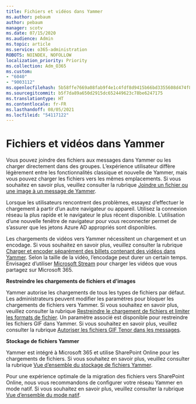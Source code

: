 ```yaml
---
title: Fichiers et vidéos dans Yammer
ms.author: pebaum
author: pebaum
manager: scotv
ms.date: 07/15/2020
ms.audience: Admin
ms.topic: article
ms.service: o365-administration
ROBOTS: NOINDEX, NOFOLLOW
localization_priority: Priority
ms.collection: Adm_O365
ms.custom:
- "6040"
- "9003112"
ms.openlocfilehash: 5b58ffe7669a08fab9f4e1c4fdf8d9415b66bd3355608d474f8c3fc398b1e7d0
ms.sourcegitcommit: b5f7da89a650d2915dc652449623c78be6247175
ms.translationtype: HT
ms.contentlocale: fr-FR
ms.lasthandoff: 08/05/2021
ms.locfileid: "54117122"
---
```

# <a name="files-and-videos-in-yammer"></a>Fichiers et vidéos dans Yammer

Vous pouvez joindre des fichiers aux messages dans Yammer ou les charger directement dans des groupes. L’expérience utilisateur diffère légèrement entre les fonctionnalités classique et nouvelle de Yammer, mais vous pouvez charger les fichiers vers les mêmes emplacements. Si vous souhaitez en savoir plus, veuillez consulter la rubrique [Joindre un fichier ou une image à un message de Yammer](https://support.microsoft.com/office/attach-a-file-or-image-to-a-yammer-message-f576d4d1-ad66-4ce4-9c43-46cf75978dbf).  

Lorsque les utilisateurs rencontrent des problèmes, essayez d’effectuer le chargement à partir d’un autre navigateur ou appareil. Utilisez la connexion réseau la plus rapide et le navigateur le plus récent disponible. L’utilisation d’une nouvelle fenêtre de navigateur pour vous reconnecter permet de s’assurer que les jetons Azure AD appropriés sont disponibles.

Les chargements de vidéos vers Yammer nécessitent un chargement et un encodage. Si vous souhaitez en savoir plus, veuillez consulter la rubrique [Charger et encoder séparément des billets contenant des vidéos dans Yammer](https://support.microsoft.com/office/video-posts-in-yammer-upload-and-encode-separately-5b3a348e-3a0a-4c4b-95b1-eabdf245ba25). Selon la taille de la vidéo, l’encodage peut durer un certain temps. Envisagez d’utiliser [Microsoft Stream](https://docs.microsoft.com/stream/overview) pour charger les vidéos que vous partagez sur Microsoft 365.

**Restreindre les chargements de fichiers et d’images**

Yammer autorise les chargements de tous les types de fichiers par défaut. Les administrateurs peuvent modifier les paramètres pour bloquer les chargements de fichiers vers Yammer. Si vous souhaitez en savoir plus, veuillez consulter la rubrique [Restreindre le chargement de fichiers et limiter les formats de fichier](https://docs.microsoft.com/yammer/configure-your-yammer-network/configure-yammer#restrict-who-can-upload-files-and-limit-file-formats). Un paramètre associé est disponible pour restreindre les fichiers GIF dans Yammer. Si vous souhaitez en savoir plus, veuillez consulter la rubrique [Autoriser les fichiers GIF Tenor dans les messages](https://docs.microsoft.com/yammer/configure-your-yammer-network/configure-yammer#allow-tenor-gifs-in-messages).

**Stockage de fichiers Yammer**

Yammer est intégré à Microsoft 365 et utilise SharePoint Online pour les chargements de fichiers. Si vous souhaitez en savoir plus, veuillez consulter la rubrique [Vue d’ensemble du stockage de fichiers Yammer](https://docs.microsoft.com/yammer/get-started-with-yammer/file-storage). 

Pour une expérience optimale de la migration des fichiers vers SharePoint Online, nous vous recommandons de configurer votre réseau Yammer en mode natif. Si vous souhaitez en savoir plus, veuillez consulter la rubrique [Vue d’ensemble du mode natif](https://docs.microsoft.com/yammer/configure-your-yammer-network/overview-native-mode). 